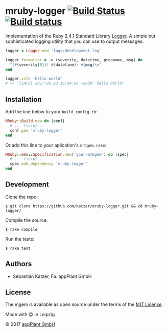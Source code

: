 # mruby-logger [![Build Status](https://travis-ci.com/katzer/mruby-logger.svg?branch=master)](https://travis-ci.com/katzer/mruby-logger) [![Build status](https://ci.appveyor.com/api/projects/status/ganeuyg2vi9e73gs/branch/master?svg=true)](https://ci.appveyor.com/project/katzer/mruby-logger/branch/master)

Implementation of the Ruby 2.4.1 Standard Library [Logger][logger].
A simple but sophisticated logging utility that you can use to output messages.

```ruby
logger = Logger.new 'logs/development.log'

logger.formatter = -> (severity, datetime, progname, msg) do
  "[#{severity[0]}] #{datetime}: #{msg}\n"
end

logger.info 'hello world'
# => "[INFO] 2017-05-23 16:04:08 +0900: hello world"
```


## Installation

Add the line below to your `build_config.rb`:

```ruby
MRuby::Build.new do |conf|
  # ... (snip) ...
  conf.gem 'mruby-logger'
end
```

Or add this line to your aplication's `mrbgem.rake`:

```ruby
MRuby::Gem::Specification.new('your-mrbgem') do |spec|
  # ... (snip) ...
  spec.add_dependency 'mruby-logger'
end
```


## Development

Clone the repo:
    
    $ git clone https://github.com/katzer/mruby-logger.git && cd mruby-logger/

Compile the source:

    $ rake compile

Run the tests:

    $ rake test


## Authors

- Sebastián Katzer, Fa. appPlant GmbH


## License

The mgem is available as open source under the terms of the [MIT License][license].

Made with :yum: in Leipzig

© 2017 [appPlant GmbH][appplant]


[logger]: https://ruby-doc.org/stdlib-2.4.1/libdoc/logger/rdoc/Logger.html
[license]: http://opensource.org/licenses/MIT
[appplant]: www.appplant.de
